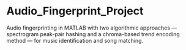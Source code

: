 # Audio_Fingerprint_Project
Audio fingerprinting in MATLAB with two algorithmic approaches — spectrogram peak-pair hashing and a chroma-based trend encoding method — for music identification and song matching.
